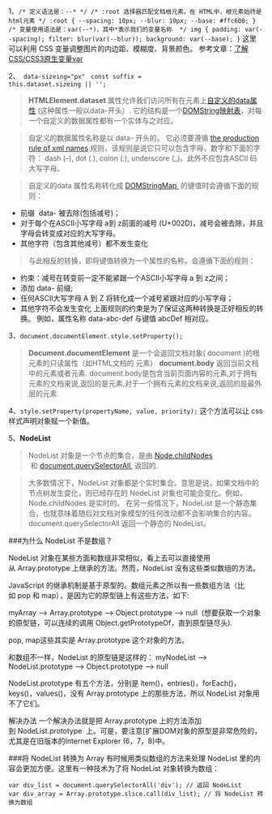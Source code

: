 1、``` /* 定义语法是：--* */
    /* :root 选择器匹配文档根元素。在 HTML中，根元素始终是html元素 */
      :root {
		 --spacing: 10px;
		 --blur: 10px;
		 --base: #ffc600;
		 }
	/* 变量使用语法是：var(--*)，其中*表示我们的变量名称  */
	img {
		padding: var(--spacing);
		filter: blur(var(--blur));
		background: var(--base);
		} ```
      这里可以利用 CSS 变量调整图片的内边距、模糊度、背景颜色。
      参考文章：[了解CSS/CSS3原生变量var](http://www.zhangxinxu.com/wordpress/2016/11/css-css3-variables-var/)

2、<code> data-sizeing="px" </code>
  <code>const suffix = this.dataset.sizeing || ''; </code>
> **HTMLElement.dataset** 属性允许我们访问所有在元素上[自定义的data属性](https://developer.mozilla.org/en/HTML/Global_attributes#attr-data-*) (这种属性一般以data-开头）. 它的结构是一个[DOMString映射表](https://developer.mozilla.org/en/DOM/DOMStringMap)，对每一个自定义的数据属性都有一个实体与之对应。

>自定义的数据属性名称是以 data- 开头的。 它必须要遵循 [the production rule of xml names](http://www.w3.org/TR/REC-xml/#NT-Name) 规则，该规则是说它只可以包含字母，数字和下面的字符： dash (-), dot (.), colon (:), underscore (_)。此外不应包含ASCII 码大写字母。

> 自定义的data 属性名称转化成 [DOMStringMap
](https://developer.mozilla.org/zh-CN/docs/Web/API/DOMStringMap) 的键值时会遵循下面的规则：
* 前缀  data- 被去除(包括减号)；
* 对于每个在ASCII小写字母 a到 z前面的减号 (U+002D)，减号会被去除，并且字母会转变成对应的大写字母。
* 其他字符（包含其他减号）都不发生变化

>与此相反的转换，即将键值转换为一个属性的名称，会遵循下面的规则：
* 约束：减号在转变前一定不能紧跟一个ASCII小写字母 a 到 z之间；
* 添加 data- 前缀;
* 任何ASCII大写字母 A 到 Z 将转化成一个减号紧跟对应的小写字母；
* 其他字符不会发生变化
上面规则的约束是为了保证这两种转换是正好相反的转换。
例如，属性名称 data-abc-def 与键值 abcDef 相对应。

3、```document.documentElement.style.setProperty();```
>**Document.documentElement** 是一个会返回文档对象( document )的根元素的只读属性（如HTML文档的 <html> 元素）
> **document.body** 返回当前文档中的<body>元素或者<frameset>元素.
document.body是包含当前页面内容的元素,对于拥有<body>元素的文档来说,返回的是<body>元素,对于一个拥有<frameset>元素的文档来说,返回的是最外层的<frameset>元素.

4、```style.setProperty(propertyName, value, priority);```
这个方法可以让 css 样式声明对象赋一个新值。

5、**NodeList**
> NodeList 对象是一个节点的集合，是由 [Node.childNodes
](https://developer.mozilla.org/zh-CN/docs/Web/API/Node/childNodes) 和 [document.querySelectorAll
](https://developer.mozilla.org/zh-CN/docs/Web/API/Document/querySelectorAll) 返回的.

>大多数情况下，NodeList 对象都是个实时集合。意思是说，如果文档中的节点树发生变化，则已经存在的 NodeList 对象也可能会变化。例如，Node.childNodes 是实时的。
> 在另一些情况下，NodeList 是一个静态集合，也就意味着随后对文档对象模型的任何改动都不会影响集合的内容。document.querySelectorAll 返回一个静态的 NodeList。

###为什么 NodeList 不是数组？

NodeList 对象在某些方面和数组非常相似，看上去可以直接使用从 Array.prototype 上继承的方法。然而，NodeList 没有这些类似数组的方法。

JavaScript 的继承机制是基于原型的。数组元素之所以有一些数组方法（比如 pop 和 map），是因为它的原型链上有这些方法，如下:

 myArray --> Array.prototype --> Object.prototype --> null
 (想要获取一个对象的原型链，可以连续的调用 Object.getPrototypeOf，直到原型链尽头).

pop, map这些其实是 Array.prototype 这个对象的方法。

和数组不一样，NodeList 的原型链是这样的：
myNodeList --> NodeList.prototype --> Object.prototype --> null

NodeList.prototype 有五个方法，分别是 item()，entries()，forEach()，keys()，values()，没有 Array.prototype 上的那些方法，所以 NodeList 对象用不了它们。

解决办法
一个解决办法就是把 Array.prototype 上的方法添加到 NodeList.prototype 
上。可是，要注意[扩展DOM对象的原型是非常危险的，尤其是在旧版本的Internet Explorer (6，7，8)中。

###将 NodeList 转换为 Array
有时候用类似数组的方法来处理 NodeList 里的内容会更加方便。这里有一种技术为了将 NodeList 对象转换为数组：
```
var div_list = document.querySelectorAll('div'); // 返回 NodeList
var div_array = Array.prototype.slice.call(div_list); // 将 NodeList 转换为数组
```